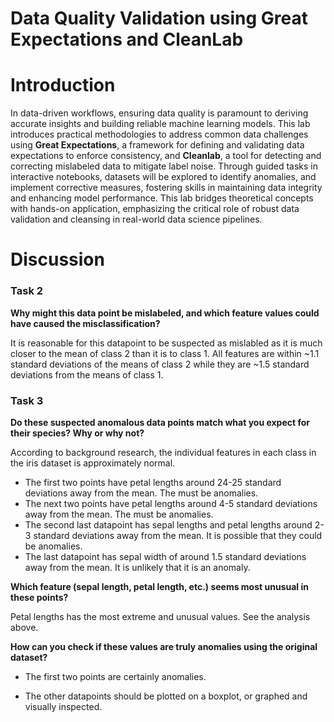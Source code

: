 # Data Quality Validation using Great Expectations and CleanLab
# Introduction
In data-driven workflows, ensuring data quality is paramount to deriving accurate insights and building reliable machine learning models. This lab introduces practical methodologies to address common data challenges using **Great Expectations**, a framework for defining and validating data expectations to enforce consistency, and **Cleanlab**, a tool for detecting and correcting mislabeled data to mitigate label noise. Through guided tasks in interactive notebooks, datasets will be explored to identify anomalies, and implement corrective measures, fostering skills in maintaining data integrity and enhancing model performance. This lab bridges theoretical concepts with hands-on application, emphasizing the critical role of robust data validation and cleansing in real-world data science pipelines.


# Discussion
### Task 2
**Why might this data point be mislabeled, and which feature values could have caused the misclassification?**

It is reasonable for this datapoint to be suspected as mislabled as it is much closer to the mean of class 2 than it is to class 1.  All features are within ~1.1 standard deviations of the means of class 2 while they are ~1.5 standard deviations from the means of class 1.

### Task 3
**Do these suspected anomalous data points match what you expect for their species? Why or why not?**

According to background research, the individual features in each class in the iris dataset is approximately normal.

- The first two points have petal lengths around 24-25 standard deviations away from the mean.  The must be anomalies.
- The next two points have petal lengths around 4-5 standard deviations away from the mean.  The must be anomalies.
- The second last datapoint has sepal lengths and petal lengths around 2-3 standard deviations away from the mean.  It is possible that they could be anomalies.
- The last datapoint has sepal width of around 1.5 standard deviations away from the mean.  It is unlikely that it is an anomaly.

**Which feature (sepal length, petal length, etc.) seems most unusual in these points?**

Petal lengths has the most extreme and unusual values.  See the analysis above.

**How can you check if these values are truly anomalies using the original dataset?**

- The first two points are certainly anomalies.

- The other datapoints should be plotted on a boxplot, or graphed and visually inspected.
